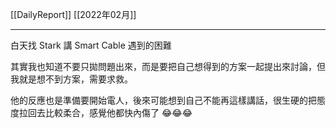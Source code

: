 [[DailyReport]]
[[2022年02月]]

---

白天找 Stark 講 Smart Cable 遇到的困難

其實我也知道不要只拋問題出來，而是要把自己想得到的方案一起提出來討論，但我就是想不到方案，需要求救。

他的反應也是準備要開始電人，後來可能想到自己不能再這樣講話，很生硬的把態度拉回去比較柔合，感覺他都快內傷了 😂😂😂













